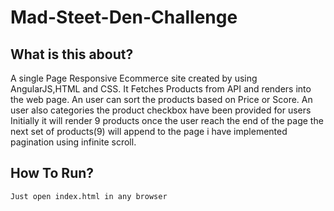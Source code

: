 # Mad-Steet-Den-Challenge

  ## What is this about?
   A single Page Responsive Ecommerce site created by using AngularJS,HTML and CSS.
   It Fetches Products from API and renders into the web page. An user can sort the products based on Price or Score.
   An user also categories the product checkbox have been provided for users
   Initially it will render 9 products once the user reach the end of the page the next set of products(9) will append to the page i have    implemented pagination using infinite scroll.
  ## How To Run?
    Just open index.html in any browser
